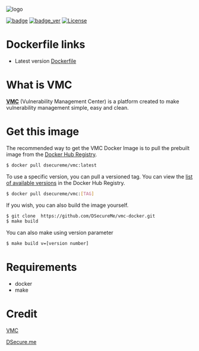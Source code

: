 ![logo](https://dsecure.me/wp-content/uploads/2019/11/dSecure-1.png)

[![badge](https://images.microbadger.com/badges/image/dsecureme/vmc.svg)](https://hub.docker.com/r/dsecureme/vmc/) [![badge_ver](https://images.microbadger.com/badges/version/dsecureme/vmc.svg)](https://microbadger.com/images/dsecureme/vmc "Get your own version badge on microbadger.com") [![License](https://img.shields.io/badge/License-Apache%202.0-blue.svg)](https://opensource.org/licenses/Apache-2.0)

# Dockerfile links
* Latest version [Dockerfile](Dockerfile)

# What is VMC
**[VMC](https://github.com/DSecureMe/vmc)** (Vulnerability Management Center) is a platform created to make vulnerability management simple, easy and clean.

# Get this image
The recommended way to get the VMC Docker Image is to pull the prebuilt image from the [Docker Hub Registry](https://hub.docker.com/r/dsecureme/vmc).
```bash
$ docker pull dsecureme/vmc:latest
```
To use a specific version, you can pull a versioned tag. You can view the [list of available versions](https://hub.docker.com/r/dsecureme/vmc/tags/) in the Docker Hub Registry.
```bash
$ docker pull dsecureme/vmc:[TAG]
```
If you wish, you can also build the image yourself.

```bash
$ git clone  https://github.com/DSecureMe/vmc-docker.git
$ make build
```

You can also make using version parameter
```bash
$ make build v=[version number]
```

# Requirements
* docker
* make

# Credit
[VMC](https://github.com/DSecureMe/vmc)

[DSecure.me](https://dsecure.me)
